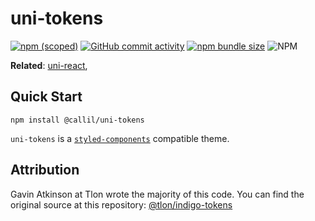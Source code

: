 # uni-tokens

[![npm (scoped)](https://img.shields.io/npm/v/@callil/uni-tokens?style=plastic)](https://www.npmjs.com/package/@callil/uni-tokens)
[![GitHub commit activity](https://img.shields.io/github/commit-activity/m/urbit/indigo-tokens?style=plastic)](https://www.github.com/urbit/indigo-tokens)
[![npm bundle size](https://img.shields.io/bundlephobia/min/@callil/uni-tokens?style=plastic)](https://www.npmjs.com/package/@callil/uni-tokens)
![NPM](https://img.shields.io/npm/l/@callil/uni-tokens?style=plastic)

**Related**: [uni-react](https://www.github.com/callil/uni-react),

## Quick Start

```
npm install @callil/uni-tokens
```

`uni-tokens` is a [`styled-components`](https://styled-system.com/theme-specification) compatible theme.

## Attribution

Gavin Atkinson at Tlon wrote the majority of this code. You can find the original source at this repository: [@tlon/indigo-tokens](https://github.com/urbit/indigo-react)
